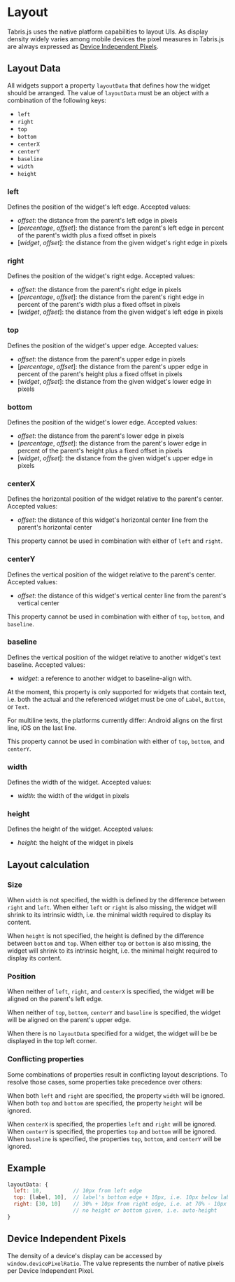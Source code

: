 # Layout

Tabris.js uses the native platform capabilities to layout UIs. As display density widely varies among mobile devices the pixel measures in Tabris.js are always expressed as [Device Independent Pixels](https://en.wikipedia.org/wiki/Device_independent_pixel).

## Layout Data

All widgets support a property `layoutData` that defines how the widget should be arranged. The value of `layoutData` must be an object with a combination of the following keys:

- `left`
- `right`
- `top`
- `bottom`
- `centerX`
- `centerY`
- `baseline`
- `width`
- `height`

### left
Defines the position of the widget's left edge.
Accepted values:

- *offset*: the distance from the parent's left edge in pixels
- [*percentage*, *offset*]: the distance from the parent's left edge in percent of the parent's width plus a fixed offset in pixels
- [*widget*, *offset*]: the distance from the given widget's right edge in pixels

### right
Defines the position of the widget's right edge.
Accepted values:

- *offset*: the distance from the parent's right edge in pixels
- [*percentage*, *offset*]: the distance from the parent's right edge in percent of the parent's width plus a fixed offset in pixels
- [*widget*, *offset*]: the distance from the given widget's left edge in pixels

### top
Defines the position of the widget's upper edge.
Accepted values:

- *offset*: the distance from the parent's upper edge in pixels
- [*percentage*, *offset*]: the distance from the parent's upper edge in percent of the parent's height plus a fixed offset in pixels
- [*widget*, *offset*]: the distance from the given widget's lower edge in pixels

### bottom
Defines the position of the widget's lower edge.
Accepted values:

- *offset*: the distance from the parent's lower edge in pixels
- [*percentage*, *offset*]: the distance from the parent's lower edge in percent of the parent's height plus a fixed offset in pixels
- [*widget*, *offset*]: the distance from the given widget's upper edge in pixels

### centerX
Defines the horizontal position of the widget relative to the parent's center.
Accepted values:

- *offset*: the distance of this widget's horizontal center line from the parent's horizontal center

This property cannot be used in combination with either of `left` and `right`.

### centerY
Defines the vertical position of the widget relative to the parent's center.
Accepted values:

- *offset*: the distance of this widget's vertical center line from the parent's vertical center

This property cannot be used in combination with either of `top`, `bottom`, and `baseline`.

### baseline
Defines the vertical position of the widget relative to another widget's text baseline.
Accepted values:

- *widget*: a reference to another widget to baseline-align with.

At the moment, this property is only supported for widgets that contain text, i.e. both the actual and the referenced widget must be one of `Label`, `Button`, or `Text`.

For multiline texts, the platforms currently differ: Android aligns on the first line, iOS on the last line.

This property cannot be used in combination with either of `top`, `bottom`, and `centerY`.

### width
Defines the width of the widget.
Accepted values:

- *width*: the width of the widget in pixels

### height
Defines the height of the widget.
Accepted values:

- *height*: the height of the widget in pixels

## Layout calculation

### Size

When `width` is not specified, the width is defined by the difference between `right` and `left`. When either `left` or `right` is also missing, the widget will shrink to its intrinsic width, i.e. the minimal width required to display its content.

When `height` is not specified, the height is defined by the difference between `bottom` and `top`. When either `top` or `bottom` is also missing, the widget will shrink to its intrinsic height, i.e. the minimal height required to display its content.

### Position

When neither of `left`, `right`, and `centerX` is specified, the widget will be aligned on the parent's left edge.

When neither of `top`, `bottom`, `centerY` and `baseline` is specified, the widget will be aligned on the parent's upper edge.

When there is no `layoutData` specified for a widget, the widget will be be displayed in the top left corner.

### Conflicting properties

Some combinations of properties result in conflicting layout descriptions. To resolve those cases, some properties take precedence over others:

When both `left` and `right` are specified, the property `width` will be ignored.
When both `top` and `bottom` are specified, the property `height` will be ignored.

When `centerX` is specified, the properties `left` and `right` will be ignored.
When `centerY` is specified, the properties `top` and `bottom` will be ignored.
When `baseline` is specified, the properties `top`, `bottom`, and `centerY` will be ignored.

## Example

```javascript
layoutData: {
  left: 10,          // 10px from left edge
  top: [label, 10],  // label's bottom edge + 10px, i.e. 10px below label
  right: [30, 10]    // 30% + 10px from right edge, i.e. at 70% - 10px
                     // no height or bottom given, i.e. auto-height
}
```

## Device Independent Pixels

The density of a device's display can be accessed by `window.devicePixelRatio`. The value represents the number of native pixels per Device Independent Pixel.
